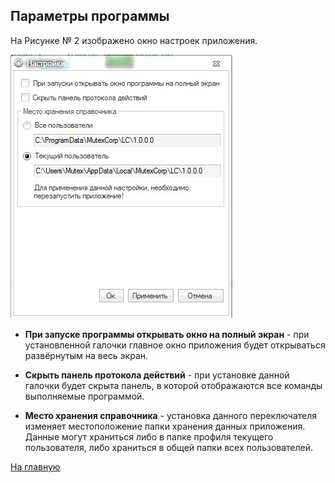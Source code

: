 ## Параметры программы
На Рисунке № 2 изображено окно настроек приложения.

![Рисунок](Settings.JPG "Рисунок №2")

* **При запуске программы открывать окно на полный экран** - при установленной галочки главное окно приложения будет открываться развёрнутым на весь экран.

* **Скрыть панель протокола действий** - при установке данной галочки будет скрыта панель, в которой отображаются все команды выполняемые программой.

* **Место хранения справочника** - установка данного переключателя изменяет местоположение папки хранения данных приложения. Данные могут храниться либо в папке профиля текущего пользователя, либо храниться в общей папки всех пользователей.

[На главную](index.html)